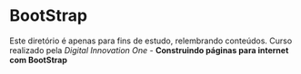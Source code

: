 # BootStrap #

Este diretório é apenas para fins de estudo, relembrando conteúdos. Curso realizado pela *Digital Innovation One* - **Construindo páginas para internet com BootStrap**
